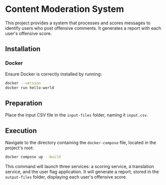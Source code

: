 # Content Moderation System

This project provides a system that processes and scores messages to identify users who post offensive comments. 
It generates a report with each user's offensive score.

## Installation

### Docker

Ensure Docker is correctly installed by running:
```bash
docker --version
docker run hello-world
```

## Preparation
Place the input CSV file in the `input-files` folder, naming it `input.csv`.

## Execution

Navigate to the directory containing the `docker-compose` file, located in the project's root:

```bash
docker compose up --build
```

This command will launch three services: a scoring service, a translation service, and the user flag application. 
It will generate a report, stored in the `output-files` folder, displaying each user's offensive score
